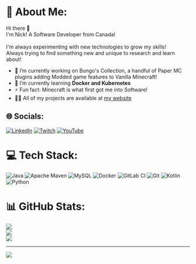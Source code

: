 <!--
**nbarudi/nbarudi** is a ✨ _special_ ✨ repository because its `README.md` (this file) appears on your GitHub profile.

Here are some ideas to get you started:

- 🔭 I’m currently working on ...
- 🌱 I’m currently learning ...
- 👯 I’m looking to collaborate on ...
- 🤔 I’m looking for help with ...
- 💬 Ask me about ...
- 📫 How to reach me: ...
- 😄 Pronouns: ...
- ⚡ Fun fact: ...
-->

# 💫 About Me:
Hi there 👋<br>I'm Nick! A Software Developer from Canada!<br><br>I'm always experimenting with new technologies to grow my skills!<br>Always trying to find something new and unique to research and learn about!

- 🔭 I’m currently working on Bungo's Collection, a handful of Paper MC plugins adding Modded game features to Vanilla Minecraft!
- 🌱 I’m currently learning **Docker and Kubernetes**
- ⚡ Fun fact: Minecraft is what first got me into Software!
- 👨‍💻 All of my projects are available at [my website](https://bungo.ca)

## 🌐 Socials:
[![LinkedIn](https://img.shields.io/badge/LinkedIn-%230077B5.svg?logo=linkedin&logoColor=white)](https://linkedin.com/in/nicholas-barudi) [![Twitch](https://img.shields.io/badge/Twitch-%239146FF.svg?logo=Twitch&logoColor=white)](https://twitch.tv/itssbungo) [![YouTube](https://img.shields.io/badge/YouTube-%23FF0000.svg?logo=YouTube&logoColor=white)](https://youtube.com/@bungo8179) 

# 💻 Tech Stack:
![Java](https://img.shields.io/badge/java-%23ED8B00.svg?style=for-the-badge&logo=openjdk&logoColor=white) ![Apache Maven](https://img.shields.io/badge/Apache%20Maven-C71A36?style=for-the-badge&logo=Apache%20Maven&logoColor=white) ![MySQL](https://img.shields.io/badge/mysql-4479A1.svg?style=for-the-badge&logo=mysql&logoColor=white) ![Docker](https://img.shields.io/badge/docker-%230db7ed.svg?style=for-the-badge&logo=docker&logoColor=white) ![GitLab CI](https://img.shields.io/badge/gitlab%20CI-%23181717.svg?style=for-the-badge&logo=gitlab&logoColor=white) ![Git](https://img.shields.io/badge/git-%23F05033.svg?style=for-the-badge&logo=git&logoColor=white) ![Kotlin](https://img.shields.io/badge/kotlin-%237F52FF.svg?style=for-the-badge&logo=kotlin&logoColor=white) ![Python](https://img.shields.io/badge/python-3670A0?style=for-the-badge&logo=python&logoColor=ffdd54)
# 📊 GitHub Stats:
![](https://github-readme-stats.vercel.app/api?username=nbarudi&theme=radical&hide_border=false&include_all_commits=true&count_private=false)<br/>
![](https://github-readme-streak-stats.herokuapp.com/?user=nbarudi&theme=radical&hide_border=false)<br/>
![](https://github-readme-stats.vercel.app/api/top-langs/?username=nbarudi&theme=radical&hide_border=false&include_all_commits=true&count_private=false&layout=compact)

---
[![](https://visitcount.itsvg.in/api?id=nbarudi&icon=0&color=0)](https://visitcount.itsvg.in)

<!-- Proudly created with GPRM ( https://gprm.itsvg.in ) -->
